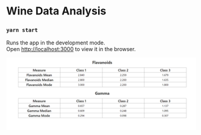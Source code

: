 # Wine Data Analysis


### `yarn start`

Runs the app in the development mode.\
Open [http://localhost:3000](http://localhost:3000) to view it in the browser.

![Wine Visualizer](https://github.com/khemchand123/Wine-Visual/blob/main/wine_output_screen.png)



